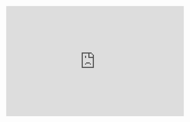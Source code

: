 <iframe src="https://docs.google.com/presentation/d/e/2PACX-1vRT-FaROCxlNmXYc0AJn8aG32lw7ezFYplAbzxyL9qR9s7yV6pD0TFlM8ZnGXngZ9BZSky16QFIAhC8/embed?start=false&loop=false&delayms=30000" frameborder="0" width="480" height="299" allowfullscreen="true" mozallowfullscreen="true" webkitallowfullscreen="true"></iframe>
